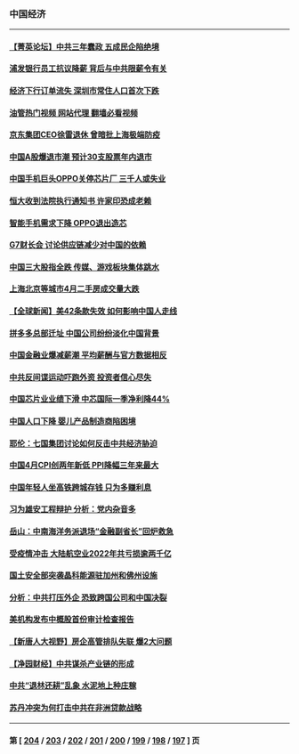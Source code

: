 ### 中国经济
---
#### [【菁英论坛】中共三年蠢政 五成民企陷绝境](../../pages/ncid283/n13996197.md?05141645) 
#### [浦发银行员工抗议降薪 背后与中共限薪令有关](../../pages/ncid283/n13996170.md?05141645) 
#### [经济下行订单流失 深圳市常住人口首次下跌](../../pages/ncid283/n13996071.md?05141645) 
#### [油管热门视频 网站代理 翻墙必看视频](http://138.2.39.72:81/youtube.html?epic-marker?05141645)
#### [京东集团CEO徐雷退休 曾暗批上海极端防疫](../../pages/ncid283/n13996025.md?05141645) 
#### [中国A股爆退市潮 预计30支股票年内退市](../../pages/ncid283/n13995716.md?05141645) 
#### [中国手机巨头OPPO关停芯片厂 三千人或失业](../../pages/ncid283/n13995142.md?05141645) 
#### [恒大收到法院执行通知书 许家印恐成老赖](../../pages/ncid283/n13995068.md?05141645) 
#### [智能手机需求下降 OPPO退出造芯](../../pages/ncid283/n13994948.md?05141645) 
#### [G7财长会 讨论供应链减少对中国的依赖](../../pages/ncid283/n13994903.md?05141645) 
#### [中国三大股指全跌 传媒、游戏板块集体跳水](../../pages/ncid283/n13994759.md?05141645) 
#### [上海北京等城市4月二手房成交量大跌](../../pages/ncid283/n13994655.md?05141645) 
#### [【全球新闻】美42条款失效 如何影响中国人走线](../../pages/ncid283/n13994699.md?05141645) 
#### [拼多多总部迁址 中国公司纷纷淡化中国背景](../../pages/ncid283/n13994366.md?05141645) 
#### [中国金融业爆减薪潮 平均薪酬与官方数据相反](../../pages/ncid283/n13994415.md?05141645) 
#### [中共反间谍运动吓跑外资 投资者信心尽失](../../pages/ncid283/n13994515.md?05141645) 
#### [中国芯片业业绩下滑 中芯国际一季净利降44%](../../pages/ncid283/n13994292.md?05141645) 
#### [中国人口下降 婴儿产品制造商陷困境](../../pages/ncid283/n13994277.md?05141645) 
#### [耶伦：七国集团讨论如何反击中共经济胁迫](../../pages/ncid283/n13994141.md?05141645) 
#### [中国4月CPI创两年新低 PPI降幅三年来最大](../../pages/ncid283/n13993744.md?05141645) 
#### [中国年轻人坐高铁跨城存钱 只为多赚利息](../../pages/ncid283/n13994133.md?05141645) 
#### [习为雄安工程辩护 分析：党内杂音多](../../pages/ncid283/n13993747.md?05141645) 
#### [岳山：中南海洋务派退场“金融副省长”回炉救急](../../pages/ncid283/n13993890.md?05141645) 
#### [受疫情冲击 大陆航空业2022年共亏损逾两千亿](../../pages/ncid283/n13993427.md?05141645) 
#### [国土安全部突袭晶科能源驻加州和佛州设施](../../pages/ncid283/n13993270.md?05141645) 
#### [分析：中共打压外企 恐致跨国公司和中国决裂](../../pages/ncid283/n13993252.md?05141645) 
#### [美机构发布中概股首份审计检查报告](../../pages/ncid283/n13993266.md?05141645) 
#### [【新唐人大视野】房企高管排队失联 爆2大问题](../../pages/ncid283/n13993235.md?05141645) 
#### [【净园财经】中共谋杀产业链的形成](../../pages/ncid283/n13993205.md?05141645) 
#### [中共“退林还耕”乱象 水泥地上种庄稼](../../pages/ncid283/n13993159.md?05141645) 
#### [苏丹冲突为何打击中共在非洲贷款战略](../../pages/ncid283/n13993193.md?05141645) 

---
#### 第 [ [204](./204.md?05141645) / [203](./203.md?05141645) / [202](./202.md?05141645) / [201](./201.md?05141645) / [200](./200.md?05141645) / [199](./199.md?05141645) / [198](./198.md?05141645) / [197](./197.md?05141645) ] 页
